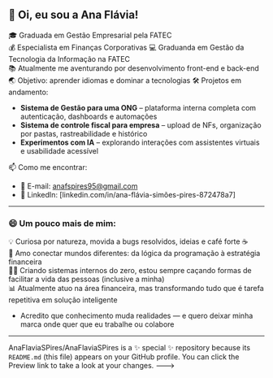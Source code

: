 ## 👋 Oi, eu sou a Ana Flávia!

🎓 Graduada em Gestão Empresarial pela FATEC  
💰 Especialista em Finanças Corporativas 
💻 Graduanda em Gestão da Tecnologia da Informação na FATEC  
📚 Atualmente me aventurando por desenvolvimento front-end e back-end  
🌏 Objetivo: aprender idiomas e dominar a tecnologias
🛠️ Projetos em andamento:  
- **Sistema de Gestão para uma ONG** – plataforma interna completa com autenticação, dashboards e automações  
- **Sistema de controle fiscal para empresa** – upload de NFs, organização por pastas, rastreabilidade e histórico  
- **Experimentos com IA** – explorando interações com assistentes virtuais e usabilidade acessível

📫 Como me encontrar:
- 📧 E-mail: anafspires95@gmail.com  
- 💼 LinkedIn: [linkedin.com/in/ana-flávia-simões-pires-872478a7]

---

### 😄 Um pouco mais de mim:

💡 Curiosa por natureza, movida a bugs resolvidos, ideias e café forte ☕  
🧩 Amo conectar mundos diferentes: da lógica da programação à estratégia financeira  
👩‍💻 Criando sistemas internos do zero, estou sempre caçando formas de facilitar a vida das pessoas (inclusive a minha)  
📊 Atualmente atuo na área financeira, mas transformando tudo que é tarefa repetitiva em solução inteligente  
- Acredito que conhecimento muda realidades — e quero deixar minha marca onde quer que eu trabalhe ou colabore  

---

AnaFlaviaSPires/AnaFlaviaSPires is a ✨ special ✨ repository because its `README.md` (this file) appears on your GitHub profile.
You can click the Preview link to take a look at your changes.
--->
